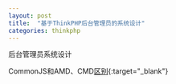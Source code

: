 ```yaml
---
layout: post
title:  "基于ThinkPHP后台管理员的系统设计"
categories: thinkphp
---
```

后台管理员系统设计

CommonJS和AMD、CMD[区别][jekyll-docs]{:target="_blank"}


[jekyll-docs]: http://zccst.iteye.com/blog/2215317